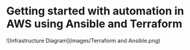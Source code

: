 # Getting started with automation in AWS using Ansible and Terraform

![Infrastructure Diagram](images/Terraform and Ansible.png)

## 
